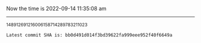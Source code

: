Now the time is 2022-09-14 11:35:08 am

---

<small>148912691216006158714289783211023</small>

```txt
Latest commit SHA is: bb0d491d014f3bd39622fa999eee952f40f6649a
```
